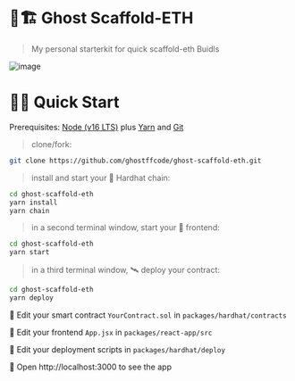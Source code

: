 # 👻🏗 Ghost Scaffold-ETH

> My personal starterkit for quick scaffold-eth Buidls

![image](https://user-images.githubusercontent.com/2653167/124158108-c14ca380-da56-11eb-967e-69cde37ca8eb.png)

# 🏄‍♂️ Quick Start

Prerequisites: [Node (v16 LTS)](https://nodejs.org/en/download/) plus [Yarn](https://classic.yarnpkg.com/en/docs/install/) and [Git](https://git-scm.com/downloads)

> clone/fork:

```bash
git clone https://github.com/ghostffcode/ghost-scaffold-eth.git
```

> install and start your 👷‍ Hardhat chain:

```bash
cd ghost-scaffold-eth
yarn install
yarn chain
```

> in a second terminal window, start your 📱 frontend:

```bash
cd ghost-scaffold-eth
yarn start
```

> in a third terminal window, 🛰 deploy your contract:

```bash
cd ghost-scaffold-eth
yarn deploy
```

🔏 Edit your smart contract `YourContract.sol` in `packages/hardhat/contracts`

📝 Edit your frontend `App.jsx` in `packages/react-app/src`

💼 Edit your deployment scripts in `packages/hardhat/deploy`

📱 Open http://localhost:3000 to see the app
